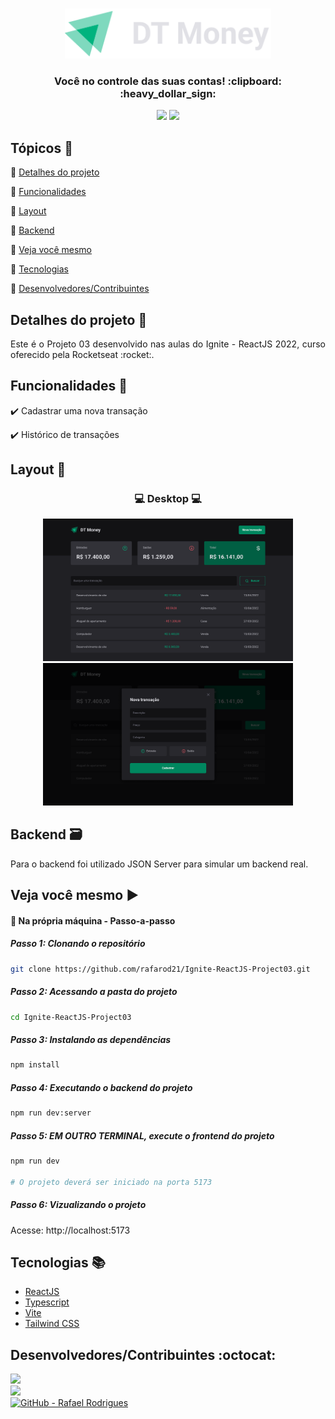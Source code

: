 <!-- -->
<p align="center">
  <br>
    <Img src="https://github.com/rafarod21/Ignite-ReactJS-Project03/blob/main/git-assets/logo.svg" width=auto height=80 />    
  
  <h3 align="center"> Você no controle das suas contas! :clipboard: :heavy_dollar_sign: </h3>
  
  <p align="center">
    <img src="https://img.shields.io/static/v1?label=Status&message=Conclu%C3%ADdo&color=brightgreen&style=flat&labelColor=3E3E3E">
    <img src="https://img.shields.io/static/v1?message=NLW%2F10-Copa&label=Rocketseat&color=00875F&style=flat&labelColor=8257E5">
  </p>
</p>


## Tópicos :scroll:

:small_blue_diamond: [Detalhes do projeto](#detalhes-do-projeto-memo)

:small_blue_diamond: [Funcionalidades](#funcionalidades-stars)

:small_blue_diamond: [Layout](#layout-milky_way)

:small_blue_diamond: [Backend](#backend-card_file_box)

:small_blue_diamond: [Veja você mesmo](#veja-você-mesmo-arrow_forward)

:small_blue_diamond: [Tecnologias](#tecnologias-books)

:small_blue_diamond: [Desenvolvedores/Contribuintes](#desenvolvedorescontribuintes-octocat)

## Detalhes do projeto :memo:

<p align="justify">
Este é o Projeto 03 desenvolvido nas aulas do Ignite - ReactJS 2022, curso oferecido pela Rocketseat :rocket:.
</p>

## Funcionalidades :stars:

✔️ Cadastrar uma nova transação

✔️ Histórico de transações

## Layout :milky_way:

<h3 align="center">
  💻 Desktop 💻
</h3>
<p align="center">
  <Img src="https://github.com/rafarod21/Ignite-ReactJS-Project03/blob/main/git-assets/home-page.png" width=400>
  <Img src="https://github.com/rafarod21/Ignite-ReactJS-Project03/blob/main/git-assets/new-transaction.png" width=400>
</p>

## Backend :card_file_box:

Para o backend foi utilizado JSON Server para simular um backend real.

## Veja você mesmo :arrow_forward:

#### :small_blue_diamond: Na própria máquina - Passo-a-passo
    
##### Passo 1: Clonando o repositório
```bash
git clone https://github.com/rafarod21/Ignite-ReactJS-Project03.git
```
    
##### Passo 2: Acessando a pasta do projeto
```bash
cd Ignite-ReactJS-Project03
```
    
##### Passo 3: Instalando as dependências
```bash
npm install
```
    
##### Passo 4: Executando o backend do projeto
```bash
npm run dev:server
```
    
##### Passo 5: EM OUTRO TERMINAL, execute o frontend do projeto
```bash
npm run dev
  
# O projeto deverá ser iniciado na porta 5173
```

##### Passo 6: Vizualizando o projeto
Acesse: http://localhost:5173

## Tecnologias :books:

  - [ReactJS](https://pt-br.reactjs.org)
  - [Typescript](https://www.typescriptlang.org)
  - [Vite](https://vitejs.dev)
  - [Tailwind CSS](https://tailwindcss.com)
    
## Desenvolvedores/Contribuintes :octocat:

<img src="https://avatars0.githubusercontent.com/u/39251153?s=460&u=b18964e9a5e2c3c1ef9bc74ae8c35b11095c841b&v=4" width=115><br>
<a aria-label="LinkedIn - Rafael Rodrigues" href="https://www.linkedin.com/in/rafael-montrezol-942a60170">
    <img src="https://img.shields.io/static/v1?logo=linkedin&label=LinkedIn&message=Rafael%20Rodrigues&color=00A0DC&style=flat&labelColor=0077B5"> 
</a><br>
<a aria-label="GitHub - Rafael Rodrigues" href="https://github.com/rafarod21">
    <img alt="GitHub - Rafael Rodrigues" src="https://img.shields.io/static/v1?logo=github&label=GitHub&message=Rafael%20Rodrigues&color=2FBB4F&style=flat&labelColor=211F1F"></img>
</a>
